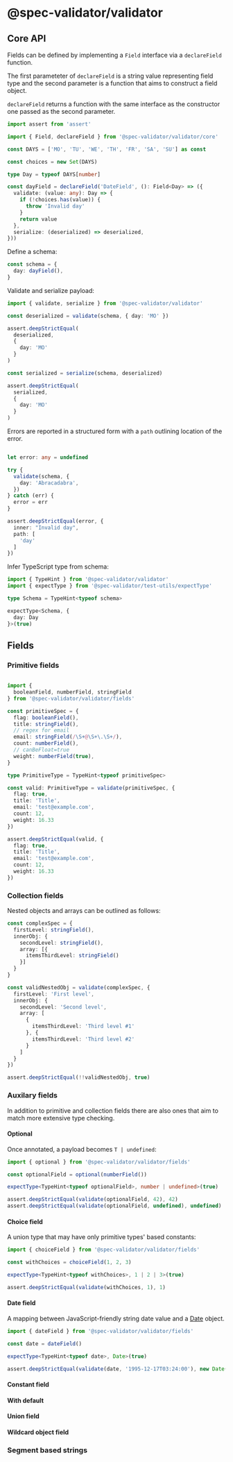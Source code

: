 # @spec-validator/validator

## Core API

Fields can be defined by implementing a `Field` interface via a `declareField` function.

The first parameteter of `declareField` is a string value representing field type and the
second parameter is a function that aims to construct a field object.

`declareField` returns a function with the same interface as the constructor one passed
as the second parameter.

```ts
import assert from 'assert'

import { Field, declareField } from '@spec-validator/validator/core'

const DAYS = ['MO', 'TU', 'WE', 'TH', 'FR', 'SA', 'SU'] as const

const choices = new Set(DAYS)

type Day = typeof DAYS[number]

const dayField = declareField('DateField', (): Field<Day> => ({
  validate: (value: any): Day => {
    if (!choices.has(value)) {
      throw 'Invalid day'
    }
    return value
  },
  serialize: (deserialized) => deserialized,
}))
```

Define a schema:

```ts
const schema = {
  day: dayField(),
}
```

Validate and serialize payload:

```ts
import { validate, serialize } from '@spec-validator/validator'

const deserialized = validate(schema, { day: 'MO' })

assert.deepStrictEqual(
  deserialized,
  {
    day: 'MO'
  }
)

const serialized = serialize(schema, deserialized)

assert.deepStrictEqual(
  serialized,
  {
    day: 'MO'
  }
)
```

Errors are reported in a structured form with a `path` outlining
location of the error.

```ts

let error: any = undefined

try {
  validate(schema, {
    day: 'Abracadabra',
  })
} catch (err) {
  error = err
}

assert.deepStrictEqual(error, {
  inner: "Invalid day",
  path: [
    'day'
  ]
})

```

Infer TypeScript type from schema:

```ts
import { TypeHint } from '@spec-validator/validator'
import { expectType } from '@spec-validator/test-utils/expectType'

type Schema = TypeHint<typeof schema>

expectType<Schema, {
  day: Day
}>(true)
```

## Fields

### Primitive fields

```ts

import {
  booleanField, numberField, stringField
} from '@spec-validator/validator/fields'

const primitiveSpec = {
  flag: booleanField(),
  title: stringField(),
  // regex for email
  email: stringField(/\S+@\S+\.\S+/),
  count: numberField(),
  // canBeFloat=true
  weight: numberField(true),
}

type PrimitiveType = TypeHint<typeof primitiveSpec>

const valid: PrimitiveType = validate(primitiveSpec, {
  flag: true,
  title: 'Title',
  email: 'test@example.com',
  count: 12,
  weight: 16.33
})

assert.deepStrictEqual(valid, {
  flag: true,
  title: 'Title',
  email: 'test@example.com',
  count: 12,
  weight: 16.33
})
```

### Collection fields

Nested objects and arrays can be outlined as follows:

```ts
const complexSpec = {
  firstLevel: stringField(),
  innerObj: {
    secondLevel: stringField(),
    array: [{
      itemsThirdLevel: stringField()
    }]
  }
}

const validNestedObj = validate(complexSpec, {
  firstLevel: 'First level',
  innerObj: {
    secondLevel: 'Second level',
    array: [
      {
        itemsThirdLevel: 'Third level #1'
      }, {
        itemsThirdLevel: 'Third level #2'
      }
    ]
  }
})

assert.deepStrictEqual(!!validNestedObj, true)
```

### Auxilary fields

In addition to primitive and collection fields there are also ones that aim to
match more extensive type checking.

#### Optional

Once annotated, a payload becomes `T | undefined`:

```ts
import { optional } from '@spec-validator/validator/fields'

const optionalField = optional(numberField())

expectType<TypeHint<typeof optionalField>, number | undefined>(true)

assert.deepStrictEqual(validate(optionalField, 42), 42)
assert.deepStrictEqual(validate(optionalField, undefined), undefined)
```

#### Choice field

A union type that may have only primitive types' based constants:

```ts
import { choiceField } from '@spec-validator/validator/fields'

const withChoices = choiceField(1, 2, 3)

expectType<TypeHint<typeof withChoices>, 1 | 2 | 3>(true)

assert.deepStrictEqual(validate(withChoices, 1), 1)
```

#### Date field

A mapping between JavaScript-friendly string date value and
a [Date](https://developer.mozilla.org/en-US/docs/Web/JavaScript/Reference/Global_Objects/Date/Date)
object.

```ts
import { dateField } from '@spec-validator/validator/fields'

const date = dateField()

expectType<TypeHint<typeof date>, Date>(true)

assert.deepStrictEqual(validate(date, '1995-12-17T03:24:00'), new Date('1995-12-17T03:24:00'))
```

#### Constant field

#### With default

#### Union field

#### Wildcard object field

### Segment based strings
